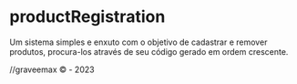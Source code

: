 # productRegistration
Um sistema simples e enxuto com o objetivo de cadastrar e remover produtos, procura-los através de seu código gerado em ordem crescente.

//graveemax © - 2023
